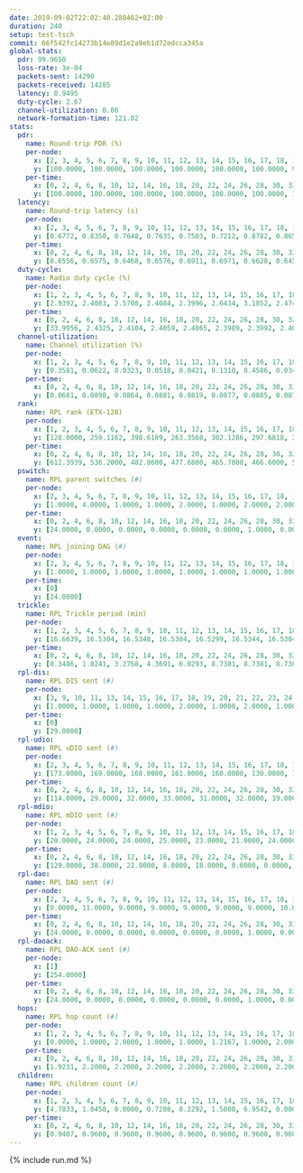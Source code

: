 ```yaml
---
date: 2019-09-02T22:02:40.288462+02:00
duration: 240
setup: test-tsch
commit: 66f542fc14273b14e89d1e2a9eb1d72edcca345a
global-stats:
  pdr: 99.9650
  loss-rate: 3e-04
  packets-sent: 14290
  packets-received: 14285
  latency: 0.9495
  duty-cycle: 2.67
  channel-utilization: 0.08
  network-formation-time: 121.02
stats:
  pdr:
    name: Round-trip PDR (%)
    per-node:
      x: [2, 3, 4, 5, 6, 7, 8, 9, 10, 11, 12, 13, 14, 15, 16, 17, 18, 19, 20, 21, 22, 23, 24, 25]
      y: [100.0000, 100.0000, 100.0000, 100.0000, 100.0000, 100.0000, 99.8358, 100.0000, 100.0000, 99.8319, 99.8302, 100.0000, 99.8258, 100.0000, 100.0000, 100.0000, 100.0000, 100.0000, 100.0000, 100.0000, 100.0000, 100.0000, 100.0000, 99.8395]
    per-time:
      x: [0, 2, 4, 6, 8, 10, 12, 14, 16, 18, 20, 22, 24, 26, 28, 30, 32, 34, 36, 38, 40, 42, 44, 46, 48, 50, 52, 54, 56, 58, 60, 62, 64, 66, 68, 70, 72, 74, 76, 78, 80, 82, 84, 86, 88, 90, 92, 94, 96, 98, 100, 102, 104, 106, 108, 110, 112, 114, 116, 118, 120, 122, 124, 126, 128, 130, 132, 134, 136, 138, 140, 142, 144, 146, 148, 150, 152, 154, 156, 158, 160, 162, 164, 166, 168, 170, 172, 174, 176, 178, 180, 182, 184, 186, 188, 190, 192, 194, 196, 198, 200, 202, 204, 206, 208, 210, 212, 214, 216, 218, 220, 222, 224, 226, 228, 230, 232, 234, 236, 238]
      y: [100.0000, 100.0000, 100.0000, 100.0000, 100.0000, 100.0000, 100.0000, 100.0000, 100.0000, 100.0000, 99.1736, 100.0000, 100.0000, 100.0000, 100.0000, 100.0000, 100.0000, 100.0000, 100.0000, 100.0000, 100.0000, 99.1597, 100.0000, 100.0000, 100.0000, 100.0000, 100.0000, 100.0000, 100.0000, 100.0000, 99.1667, 100.0000, 100.0000, 100.0000, 100.0000, 100.0000, 100.0000, 100.0000, 100.0000, 100.0000, 100.0000, 100.0000, 100.0000, 100.0000, 100.0000, 100.0000, 100.0000, 100.0000, 100.0000, 100.0000, 100.0000, 100.0000, 100.0000, 100.0000, 100.0000, 100.0000, 100.0000, 100.0000, 100.0000, 100.0000, 100.0000, 100.0000, 100.0000, 100.0000, 100.0000, 100.0000, 100.0000, 100.0000, 99.1667, 100.0000, 100.0000, 100.0000, 100.0000, 100.0000, 100.0000, 100.0000, 100.0000, 100.0000, 100.0000, 100.0000, 100.0000, 100.0000, 100.0000, 100.0000, 100.0000, 100.0000, 100.0000, 100.0000, 100.0000, 100.0000, 100.0000, 100.0000, 100.0000, 100.0000, 100.0000, 100.0000, 100.0000, 100.0000, 100.0000, 100.0000, 100.0000, 100.0000, 100.0000, 100.0000, 100.0000, 100.0000, 99.1667, 100.0000, 100.0000, 100.0000, 100.0000, 100.0000, 100.0000, 100.0000, 100.0000, 100.0000, 100.0000, 100.0000, 100.0000, 100.0000]
  latency:
    name: Round-trip latency (s)
    per-node:
      x: [2, 3, 4, 5, 6, 7, 8, 9, 10, 11, 12, 13, 14, 15, 16, 17, 18, 19, 20, 21, 22, 23, 24, 25]
      y: [0.6772, 0.8350, 0.7648, 0.7635, 0.7503, 0.7212, 0.8782, 0.8651, 0.9027, 1.0582, 0.8628, 0.8376, 1.0189, 0.9112, 0.9219, 0.8926, 1.0235, 1.1145, 1.0392, 1.1438, 1.1511, 1.2697, 1.1775, 1.2034]
    per-time:
      x: [0, 2, 4, 6, 8, 10, 12, 14, 16, 18, 20, 22, 24, 26, 28, 30, 32, 34, 36, 38, 40, 42, 44, 46, 48, 50, 52, 54, 56, 58, 60, 62, 64, 66, 68, 70, 72, 74, 76, 78, 80, 82, 84, 86, 88, 90, 92, 94, 96, 98, 100, 102, 104, 106, 108, 110, 112, 114, 116, 118, 120, 122, 124, 126, 128, 130, 132, 134, 136, 138, 140, 142, 144, 146, 148, 150, 152, 154, 156, 158, 160, 162, 164, 166, 168, 170, 172, 174, 176, 178, 180, 182, 184, 186, 188, 190, 192, 194, 196, 198, 200, 202, 204, 206, 208, 210, 212, 214, 216, 218, 220, 222, 224, 226, 228, 230, 232, 234, 236, 238]
      y: [0.6556, 0.6575, 0.6468, 0.6576, 0.6911, 0.6971, 0.6628, 0.6453, 0.5826, 0.6604, 0.6324, 0.6702, 0.6747, 0.6860, 0.6088, 0.6285, 0.6200, 0.6663, 0.6765, 0.6766, 0.5680, 0.6630, 0.6108, 0.6357, 0.6482, 0.6672, 0.6112, 0.6890, 0.6084, 0.5923, 0.6370, 0.5876, 0.5692, 0.6237, 0.6319, 0.7314, 0.6277, 0.5443, 0.6090, 0.5775, 0.5681, 0.6159, 0.7010, 0.6704, 0.6053, 0.6202, 0.5884, 0.5876, 0.6372, 0.6462, 0.6913, 0.6650, 0.5492, 0.7302, 0.6544, 0.6788, 0.6852, 0.6731, 0.6256, 0.7908, 0.8267, 0.6389, 0.7014, 0.6565, 0.6703, 1.0317, 0.9695, 0.8583, 0.7608, 0.6658, 0.6921, 1.2265, 1.3356, 1.0721, 0.8265, 0.8443, 0.7018, 1.1932, 1.5020, 1.4206, 1.1471, 0.8180, 0.8410, 1.2114, 1.5378, 1.5014, 1.5098, 1.2855, 0.9771, 1.1993, 1.5259, 1.5422, 1.5049, 1.4922, 1.3155, 1.3380, 1.5320, 1.5409, 1.5402, 1.4906, 1.4807, 1.5017, 1.5047, 1.5147, 1.5234, 1.4923, 1.4998, 1.4964, 1.5337, 1.5346, 1.5634, 1.5461, 1.5291, 1.5404, 1.5324, 1.5684, 1.5497, 1.5340, 1.5233, 1.7054]
  duty-cycle:
    name: Radio duty cycle (%)
    per-node:
      x: [1, 2, 3, 4, 5, 6, 7, 8, 9, 10, 11, 12, 13, 14, 15, 16, 17, 18, 19, 20, 21, 22, 23, 24, 25]
      y: [2.9392, 2.4083, 2.5708, 2.4084, 2.3996, 2.6434, 3.1852, 2.4748, 2.5480, 2.4535, 2.4470, 2.5487, 2.7498, 2.5398, 2.5964, 2.6576, 2.6214, 2.8510, 2.7205, 2.7383, 2.7662, 2.7275, 2.9591, 2.8226, 2.8637]
    per-time:
      x: [0, 2, 4, 6, 8, 10, 12, 14, 16, 18, 20, 22, 24, 26, 28, 30, 32, 34, 36, 38, 40, 42, 44, 46, 48, 50, 52, 54, 56, 58, 60, 62, 64, 66, 68, 70, 72, 74, 76, 78, 80, 82, 84, 86, 88, 90, 92, 94, 96, 98, 100, 102, 104, 106, 108, 110, 112, 114, 116, 118, 120, 122, 124, 126, 128, 130, 132, 134, 136, 138, 140, 142, 144, 146, 148, 150, 152, 154, 156, 158, 160, 162, 164, 166, 168, 170, 172, 174, 176, 178, 180, 182, 184, 186, 188, 190, 192, 194, 196, 198, 200, 202, 204, 206, 208, 210, 212, 214, 216, 218, 220, 222, 224, 226, 228, 230, 232, 234, 236, 238]
      y: [33.9956, 2.4325, 2.4104, 2.4059, 2.4065, 2.3989, 2.3992, 2.4071, 2.4090, 2.3825, 2.3959, 2.3994, 2.4065, 2.4320, 2.4338, 2.3981, 2.3982, 2.4031, 2.4053, 2.4154, 2.4082, 2.3928, 2.4142, 2.4013, 2.4211, 2.3968, 2.4153, 2.4034, 2.4134, 2.4141, 2.3938, 2.4034, 2.4088, 2.3901, 2.4063, 2.4040, 2.4065, 2.3863, 2.3806, 2.4111, 2.3978, 2.3980, 2.4022, 2.4098, 2.3917, 2.3998, 2.4042, 2.4016, 2.3948, 2.4007, 2.4032, 2.4108, 2.4151, 2.3891, 2.3908, 2.3875, 2.4041, 2.4291, 2.4138, 2.4005, 2.4035, 2.4050, 2.4045, 2.4100, 2.3871, 2.3939, 2.3994, 2.4089, 2.3982, 2.4005, 2.3979, 2.4060, 2.3953, 2.4035, 2.4110, 2.4140, 2.4087, 2.4070, 2.4012, 2.4040, 2.4093, 2.3960, 2.4093, 2.4069, 2.3977, 2.4066, 2.3973, 2.3987, 2.3939, 2.3875, 2.3974, 2.3969, 2.4063, 2.4006, 2.4060, 2.3964, 2.3963, 2.3981, 2.3955, 2.3902, 2.4035, 2.4040, 2.3972, 2.3999, 2.3969, 2.3938, 2.3829, 2.3966, 2.4040, 2.3876, 2.4016, 2.4022, 2.4086, 2.3986, 2.4015, 2.3988, 2.3977, 2.3985, 2.3988, 2.4060]
  channel-utilization:
    name: Channel utilization (%)
    per-node:
      x: [1, 2, 3, 4, 5, 6, 7, 8, 9, 10, 11, 12, 13, 14, 15, 16, 17, 18, 19, 20, 21, 22, 23, 24, 25]
      y: [0.3581, 0.0622, 0.0323, 0.0518, 0.0421, 0.1310, 0.4586, 0.0345, 0.0471, 0.0341, 0.0337, 0.0323, 0.1488, 0.0338, 0.0678, 0.0976, 0.0847, 0.0981, 0.0366, 0.0459, 0.0347, 0.0425, 0.0328, 0.0310, 0.0325]
    per-time:
      x: [0, 2, 4, 6, 8, 10, 12, 14, 16, 18, 20, 22, 24, 26, 28, 30, 32, 34, 36, 38, 40, 42, 44, 46, 48, 50, 52, 54, 56, 58, 60, 62, 64, 66, 68, 70, 72, 74, 76, 78, 80, 82, 84, 86, 88, 90, 92, 94, 96, 98, 100, 102, 104, 106, 108, 110, 112, 114, 116, 118, 120, 122, 124, 126, 128, 130, 132, 134, 136, 138, 140, 142, 144, 146, 148, 150, 152, 154, 156, 158, 160, 162, 164, 166, 168, 170, 172, 174, 176, 178, 180, 182, 184, 186, 188, 190, 192, 194, 196, 198, 200, 202, 204, 206, 208, 210, 212, 214, 216, 218, 220, 222, 224, 226, 228, 230, 232, 234, 236, 238]
      y: [0.0681, 0.0898, 0.0864, 0.0881, 0.0819, 0.0877, 0.0885, 0.0876, 0.0868, 0.0782, 0.0844, 0.0867, 0.0869, 0.0987, 0.0980, 0.0824, 0.0845, 0.0848, 0.0870, 0.0927, 0.0887, 0.0800, 0.0916, 0.0832, 0.0917, 0.0831, 0.0914, 0.0828, 0.0887, 0.0897, 0.0807, 0.0862, 0.0877, 0.0785, 0.0839, 0.0862, 0.0889, 0.0771, 0.0767, 0.0867, 0.0814, 0.0803, 0.0842, 0.0886, 0.0783, 0.0843, 0.0854, 0.0846, 0.0789, 0.0829, 0.0837, 0.0882, 0.0900, 0.0805, 0.0787, 0.0799, 0.0851, 0.0957, 0.0866, 0.0835, 0.0845, 0.0849, 0.0845, 0.0884, 0.0780, 0.0804, 0.0827, 0.0870, 0.0825, 0.0824, 0.0823, 0.0871, 0.0820, 0.0857, 0.0873, 0.0880, 0.0860, 0.0857, 0.0809, 0.0858, 0.0866, 0.0810, 0.0878, 0.0862, 0.0808, 0.0846, 0.0804, 0.0826, 0.0811, 0.0768, 0.0823, 0.0817, 0.0859, 0.0812, 0.0842, 0.0810, 0.0829, 0.0814, 0.0818, 0.0795, 0.0855, 0.0844, 0.0799, 0.0813, 0.0809, 0.0804, 0.0764, 0.0817, 0.0840, 0.0789, 0.0824, 0.0835, 0.0879, 0.0819, 0.0854, 0.0836, 0.0817, 0.0842, 0.0841, 0.0847]
  rank:
    name: RPL rank (ETX-128)
    per-node:
      x: [1, 2, 3, 4, 5, 6, 7, 8, 9, 10, 11, 12, 13, 14, 15, 16, 17, 18, 19, 20, 21, 22, 23, 24, 25]
      y: [128.0000, 259.1162, 398.6189, 263.3568, 302.1286, 297.6818, 276.8755, 420.9876, 423.0248, 422.3554, 431.0370, 410.4378, 416.0968, 543.1365, 463.4774, 437.6461, 432.2614, 534.6680, 558.1012, 567.1707, 620.4756, 584.1545, 676.7782, 681.2898, 682.0124]
    per-time:
      x: [0, 2, 4, 6, 8, 10, 12, 14, 16, 18, 20, 22, 24, 26, 28, 30, 32, 34, 36, 38, 40, 42, 44, 46, 48, 50, 52, 54, 56, 58, 60, 62, 64, 66, 68, 70, 72, 74, 76, 78, 80, 82, 84, 86, 88, 90, 92, 94, 96, 98, 100, 102, 104, 106, 108, 110, 112, 114, 116, 118, 120, 122, 124, 126, 128, 130, 132, 134, 136, 138, 140, 142, 144, 146, 148, 150, 152, 154, 156, 158, 160, 162, 164, 166, 168, 170, 172, 174, 176, 178, 180, 182, 184, 186, 188, 190, 192, 194, 196, 198, 200, 202, 204, 206, 208, 210, 212, 214, 216, 218, 220, 222, 224, 226, 228, 230, 232, 234, 236, 238]
      y: [612.3939, 536.2000, 482.8600, 477.6800, 465.7800, 466.6000, 510.4510, 491.7000, 507.0577, 502.8235, 496.0000, 490.5094, 500.4444, 487.5000, 487.7451, 485.3200, 478.5800, 476.5600, 470.0196, 466.4118, 471.2400, 472.1373, 483.7800, 488.4000, 498.8679, 481.0784, 490.0392, 486.0392, 476.9608, 464.6226, 458.7400, 460.5660, 450.4800, 449.2400, 448.6800, 447.9800, 448.7647, 446.5800, 449.1923, 446.8462, 440.0000, 439.3600, 436.0000, 442.4200, 444.6400, 455.8627, 449.0000, 451.2692, 442.7308, 434.1000, 433.3200, 442.3922, 445.8431, 442.5000, 438.3600, 435.9000, 434.8302, 437.8462, 432.1800, 429.6000, 432.1400, 431.7843, 449.4808, 447.9038, 443.5000, 437.6400, 434.2745, 429.9400, 434.5600, 436.1373, 432.7200, 433.4902, 432.1000, 433.2453, 439.1538, 435.0000, 433.3400, 431.3400, 432.8200, 441.1636, 430.8800, 428.3200, 433.0962, 430.8462, 430.4510, 430.0800, 432.1400, 429.8200, 433.2941, 427.6800, 425.1800, 426.1400, 427.8400, 427.6600, 429.5600, 426.5600, 426.3400, 428.6400, 430.4800, 429.8600, 430.4000, 426.1961, 426.2000, 429.1176, 427.1800, 427.6800, 432.3333, 426.6863, 425.3200, 425.6200, 429.2800, 434.9200, 436.7000, 434.0000, 436.7800, 438.7400, 437.2692, 440.7059, 436.6667, 434.4510]
  pswitch:
    name: RPL parent switches (#)
    per-node:
      x: [2, 3, 4, 5, 6, 7, 8, 9, 10, 11, 12, 13, 14, 15, 16, 17, 18, 19, 20, 21, 22, 23, 24, 25]
      y: [1.0000, 4.0000, 1.0000, 1.0000, 2.0000, 1.0000, 2.0000, 2.0000, 2.0000, 3.0000, 9.0000, 8.0000, 9.0000, 3.0000, 3.0000, 1.0000, 5.0000, 8.0000, 7.0000, 7.0000, 7.0000, 9.0000, 6.0000, 3.0000]
    per-time:
      x: [0, 2, 4, 6, 8, 10, 12, 14, 16, 18, 20, 22, 24, 26, 28, 30, 32, 34, 36, 38, 40, 42, 44, 46, 48, 50, 52, 54, 56, 58, 60, 62, 64, 66, 68, 70, 72, 74, 76, 78, 80, 82, 84, 86, 88, 90, 92, 94, 96, 98, 100, 102, 104, 106, 108, 110, 112, 114, 116, 118, 120, 122, 124, 126, 128, 130, 132, 134, 136, 138, 140, 142, 144, 146, 148, 150, 152, 154, 156, 158, 160, 162, 164, 166, 168, 170, 172, 174, 176, 178, 180, 182, 184, 186, 188, 190, 192, 194, 196, 198, 200, 202, 204, 206, 208, 210, 212, 214, 216, 218, 220, 222, 224, 226, 228, 230, 232, 234, 236, 238]
      y: [24.0000, 0.0000, 0.0000, 0.0000, 0.0000, 0.0000, 1.0000, 0.0000, 2.0000, 1.0000, 0.0000, 3.0000, 4.0000, 0.0000, 1.0000, 0.0000, 0.0000, 0.0000, 1.0000, 1.0000, 0.0000, 1.0000, 0.0000, 0.0000, 3.0000, 1.0000, 1.0000, 1.0000, 1.0000, 3.0000, 0.0000, 3.0000, 0.0000, 0.0000, 0.0000, 0.0000, 1.0000, 0.0000, 2.0000, 2.0000, 0.0000, 0.0000, 0.0000, 0.0000, 0.0000, 1.0000, 1.0000, 2.0000, 2.0000, 0.0000, 0.0000, 1.0000, 1.0000, 0.0000, 0.0000, 0.0000, 3.0000, 2.0000, 0.0000, 0.0000, 0.0000, 1.0000, 2.0000, 2.0000, 0.0000, 0.0000, 1.0000, 0.0000, 0.0000, 1.0000, 0.0000, 1.0000, 0.0000, 3.0000, 2.0000, 0.0000, 0.0000, 0.0000, 0.0000, 5.0000, 0.0000, 0.0000, 2.0000, 2.0000, 1.0000, 0.0000, 0.0000, 0.0000, 1.0000, 0.0000, 0.0000, 0.0000, 0.0000, 0.0000, 0.0000, 0.0000, 0.0000, 0.0000, 0.0000, 0.0000, 0.0000, 1.0000, 0.0000, 1.0000, 0.0000, 0.0000, 1.0000, 1.0000, 0.0000, 0.0000, 0.0000, 0.0000, 0.0000, 1.0000, 0.0000, 0.0000, 2.0000, 1.0000, 1.0000, 1.0000]
  event:
    name: RPL joining DAG (#)
    per-node:
      x: [2, 3, 4, 5, 6, 7, 8, 9, 10, 11, 12, 13, 14, 15, 16, 17, 18, 19, 20, 21, 22, 23, 24, 25]
      y: [1.0000, 1.0000, 1.0000, 1.0000, 1.0000, 1.0000, 1.0000, 1.0000, 1.0000, 1.0000, 1.0000, 1.0000, 1.0000, 1.0000, 1.0000, 1.0000, 1.0000, 1.0000, 1.0000, 1.0000, 1.0000, 1.0000, 1.0000, 1.0000]
    per-time:
      x: [0]
      y: [24.0000]
  trickle:
    name: RPL Trickle period (min)
    per-node:
      x: [1, 2, 3, 4, 5, 6, 7, 8, 9, 10, 11, 12, 13, 14, 15, 16, 17, 18, 19, 20, 21, 22, 23, 24, 25]
      y: [16.6639, 16.5304, 16.5348, 16.5304, 16.5299, 16.5344, 16.5304, 16.5344, 16.5338, 16.5338, 16.5382, 16.5537, 16.5497, 16.5534, 16.5309, 16.5306, 16.5228, 16.5880, 16.6164, 16.5952, 16.5952, 16.5952, 16.4792, 16.5191, 16.5434]
    per-time:
      x: [0, 2, 4, 6, 8, 10, 12, 14, 16, 18, 20, 22, 24, 26, 28, 30, 32, 34, 36, 38, 40, 42, 44, 46, 48, 50, 52, 54, 56, 58, 60, 62, 64, 66, 68, 70, 72, 74, 76, 78, 80, 82, 84, 86, 88, 90, 92, 94, 96, 98, 100, 102, 104, 106, 108, 110, 112, 114, 116, 118, 120, 122, 124, 126, 128, 130, 132, 134, 136, 138, 140, 142, 144, 146, 148, 150, 152, 154, 156, 158, 160, 162, 164, 166, 168, 170, 172, 174, 176, 178, 180, 182, 184, 186, 188, 190, 192, 194, 196, 198, 200, 202, 204, 206, 208, 210, 212, 214, 216, 218, 220, 222, 224, 226, 228, 230, 232, 234, 236, 238]
      y: [0.3486, 1.8241, 3.2768, 4.3691, 6.0293, 8.7381, 8.7381, 8.7381, 8.9062, 16.9623, 17.4763, 17.4763, 17.4763, 17.4763, 17.4763, 17.4763, 17.4763, 17.4763, 17.4763, 17.4763, 17.4763, 17.4763, 17.4763, 17.4763, 17.4763, 17.4763, 17.4763, 17.4763, 17.4763, 17.4763, 17.4763, 17.4763, 17.4763, 17.4763, 17.4763, 17.4763, 17.4763, 17.4763, 17.4763, 17.4763, 17.4763, 17.4763, 17.4763, 17.4763, 17.4763, 17.4763, 17.4763, 17.4763, 17.4763, 17.4763, 17.4763, 17.4763, 17.4763, 17.4763, 17.4763, 17.4763, 17.4763, 17.4763, 17.4763, 17.4763, 17.4763, 17.4763, 17.4763, 17.4763, 17.4763, 17.4763, 17.4763, 17.4763, 17.4763, 17.4763, 17.4763, 17.4763, 17.4763, 17.4763, 17.4763, 17.4763, 17.4763, 17.4763, 17.4763, 17.4763, 17.4763, 17.4763, 17.4763, 17.4763, 17.4763, 17.4763, 17.4763, 17.4763, 17.4763, 17.4763, 17.4763, 17.4763, 17.4763, 17.4763, 17.4763, 17.4763, 17.4763, 17.4763, 17.4763, 17.4763, 17.4763, 17.4763, 17.4763, 17.4763, 17.4763, 17.4763, 17.4763, 17.4763, 17.4763, 17.4763, 17.4763, 17.4763, 17.4763, 17.4763, 17.4763, 17.4763, 17.4763, 17.4763, 17.4763, 17.4763]
  rpl-dis:
    name: RPL DIS sent (#)
    per-node:
      x: [3, 9, 10, 11, 13, 14, 15, 16, 17, 18, 19, 20, 21, 22, 23, 24, 25]
      y: [1.0000, 1.0000, 1.0000, 1.0000, 2.0000, 1.0000, 2.0000, 1.0000, 1.0000, 3.0000, 2.0000, 2.0000, 2.0000, 3.0000, 2.0000, 2.0000, 2.0000]
    per-time:
      x: [0]
      y: [29.0000]
  rpl-udio:
    name: RPL uDIO sent (#)
    per-node:
      x: [2, 3, 4, 5, 6, 7, 8, 9, 10, 11, 12, 13, 14, 15, 16, 17, 18, 19, 20, 21, 22, 23, 24, 25]
      y: [173.0000, 169.0000, 168.0000, 161.0000, 160.0000, 130.0000, 161.0000, 173.0000, 165.0000, 165.0000, 168.0000, 174.0000, 167.0000, 169.0000, 168.0000, 169.0000, 165.0000, 166.0000, 169.0000, 165.0000, 171.0000, 164.0000, 174.0000, 166.0000]
    per-time:
      x: [0, 2, 4, 6, 8, 10, 12, 14, 16, 18, 20, 22, 24, 26, 28, 30, 32, 34, 36, 38, 40, 42, 44, 46, 48, 50, 52, 54, 56, 58, 60, 62, 64, 66, 68, 70, 72, 74, 76, 78, 80, 82, 84, 86, 88, 90, 92, 94, 96, 98, 100, 102, 104, 106, 108, 110, 112, 114, 116, 118, 120, 122, 124, 126, 128, 130, 132, 134, 136, 138, 140, 142, 144, 146, 148, 150, 152, 154, 156, 158, 160, 162, 164, 166, 168, 170, 172, 174, 176, 178, 180, 182, 184, 186, 188, 190, 192, 194, 196, 198, 200, 202, 204, 206, 208, 210, 212, 214, 216, 218, 220, 222, 224, 226, 228, 230, 232, 234, 236, 238, 240]
      y: [114.0000, 29.0000, 32.0000, 33.0000, 31.0000, 32.0000, 39.0000, 31.0000, 33.0000, 36.0000, 28.0000, 33.0000, 38.0000, 31.0000, 31.0000, 28.0000, 32.0000, 33.0000, 33.0000, 33.0000, 29.0000, 29.0000, 38.0000, 32.0000, 39.0000, 37.0000, 29.0000, 33.0000, 30.0000, 32.0000, 29.0000, 34.0000, 33.0000, 31.0000, 36.0000, 31.0000, 34.0000, 32.0000, 30.0000, 32.0000, 35.0000, 35.0000, 29.0000, 38.0000, 31.0000, 36.0000, 38.0000, 30.0000, 38.0000, 33.0000, 30.0000, 33.0000, 26.0000, 34.0000, 32.0000, 34.0000, 31.0000, 35.0000, 29.0000, 27.0000, 29.0000, 34.0000, 34.0000, 36.0000, 29.0000, 30.0000, 31.0000, 29.0000, 36.0000, 31.0000, 34.0000, 30.0000, 31.0000, 36.0000, 34.0000, 31.0000, 35.0000, 33.0000, 36.0000, 31.0000, 33.0000, 29.0000, 34.0000, 32.0000, 31.0000, 32.0000, 26.0000, 38.0000, 30.0000, 33.0000, 33.0000, 35.0000, 33.0000, 34.0000, 32.0000, 32.0000, 30.0000, 34.0000, 42.0000, 27.0000, 35.0000, 33.0000, 31.0000, 29.0000, 36.0000, 28.0000, 32.0000, 36.0000, 34.0000, 33.0000, 27.0000, 36.0000, 36.0000, 30.0000, 30.0000, 35.0000, 28.0000, 31.0000, 31.0000, 28.0000, 7.0000]
  rpl-mdio:
    name: RPL mDIO sent (#)
    per-node:
      x: [1, 2, 3, 4, 5, 6, 7, 8, 9, 10, 11, 12, 13, 14, 15, 16, 17, 18, 19, 20, 21, 22, 23, 24, 25]
      y: [20.0000, 24.0000, 24.0000, 25.0000, 23.0000, 21.0000, 24.0000, 21.0000, 20.0000, 24.0000, 22.0000, 26.0000, 22.0000, 22.0000, 24.0000, 23.0000, 23.0000, 20.0000, 20.0000, 21.0000, 20.0000, 21.0000, 20.0000, 20.0000, 20.0000]
    per-time:
      x: [0, 2, 4, 6, 8, 10, 12, 14, 16, 18, 20, 22, 24, 26, 28, 30, 32, 34, 36, 38, 40, 42, 44, 46, 48, 50, 52, 54, 56, 58, 60, 62, 64, 66, 68, 70, 72, 74, 76, 78, 80, 82, 84, 86, 88, 90, 92, 94, 96, 98, 100, 102, 104, 106, 108, 110, 112, 114, 116, 118, 120, 122, 124, 126, 128, 130, 132, 134, 136, 138, 140, 142, 144, 146, 148, 150, 152, 154, 156, 158, 160, 162, 164, 166, 168, 170, 172, 174, 176, 178, 180, 182, 184, 186, 188, 190, 192, 194, 196, 198, 200, 202, 204, 206, 208, 210, 212, 214, 216, 218, 220, 222, 224, 226, 228, 230, 232, 234, 236, 238, 240]
      y: [129.0000, 38.0000, 22.0000, 8.0000, 18.0000, 0.0000, 0.0000, 12.0000, 10.0000, 3.0000, 0.0000, 0.0000, 0.0000, 2.0000, 7.0000, 5.0000, 5.0000, 6.0000, 0.0000, 0.0000, 0.0000, 0.0000, 5.0000, 4.0000, 9.0000, 4.0000, 3.0000, 0.0000, 0.0000, 0.0000, 2.0000, 5.0000, 6.0000, 5.0000, 7.0000, 0.0000, 0.0000, 0.0000, 0.0000, 3.0000, 6.0000, 7.0000, 5.0000, 4.0000, 0.0000, 0.0000, 0.0000, 0.0000, 3.0000, 6.0000, 6.0000, 4.0000, 6.0000, 0.0000, 0.0000, 0.0000, 0.0000, 4.0000, 6.0000, 6.0000, 4.0000, 5.0000, 0.0000, 0.0000, 0.0000, 0.0000, 6.0000, 5.0000, 8.0000, 5.0000, 1.0000, 0.0000, 0.0000, 0.0000, 5.0000, 3.0000, 4.0000, 5.0000, 8.0000, 0.0000, 0.0000, 0.0000, 0.0000, 6.0000, 4.0000, 7.0000, 5.0000, 3.0000, 0.0000, 0.0000, 0.0000, 1.0000, 4.0000, 7.0000, 8.0000, 3.0000, 2.0000, 0.0000, 0.0000, 0.0000, 2.0000, 8.0000, 4.0000, 5.0000, 3.0000, 3.0000, 0.0000, 0.0000, 0.0000, 3.0000, 4.0000, 7.0000, 6.0000, 4.0000, 1.0000, 0.0000, 0.0000, 0.0000, 7.0000, 2.0000, 1.0000]
  rpl-dao:
    name: RPL DAO sent (#)
    per-node:
      x: [2, 3, 4, 5, 6, 7, 8, 9, 10, 11, 12, 13, 14, 15, 16, 17, 18, 19, 20, 21, 22, 23, 24, 25]
      y: [9.0000, 11.0000, 9.0000, 9.0000, 9.0000, 9.0000, 9.0000, 10.0000, 10.0000, 10.0000, 15.0000, 13.0000, 14.0000, 10.0000, 11.0000, 10.0000, 10.0000, 12.0000, 11.0000, 11.0000, 12.0000, 13.0000, 11.0000, 10.0000]
    per-time:
      x: [0, 2, 4, 6, 8, 10, 12, 14, 16, 18, 20, 22, 24, 26, 28, 30, 32, 34, 36, 38, 40, 42, 44, 46, 48, 50, 52, 54, 56, 58, 60, 62, 64, 66, 68, 70, 72, 74, 76, 78, 80, 82, 84, 86, 88, 90, 92, 94, 96, 98, 100, 102, 104, 106, 108, 110, 112, 114, 116, 118, 120, 122, 124, 126, 128, 130, 132, 134, 136, 138, 140, 142, 144, 146, 148, 150, 152, 154, 156, 158, 160, 162, 164, 166, 168, 170, 172, 174, 176, 178, 180, 182, 184, 186, 188, 190, 192, 194, 196, 198, 200, 202, 204, 206, 208, 210, 212, 214, 216, 218, 220, 222, 224, 226, 228, 230, 232, 234, 236, 238]
      y: [24.0000, 0.0000, 0.0000, 0.0000, 0.0000, 0.0000, 1.0000, 0.0000, 2.0000, 1.0000, 0.0000, 3.0000, 2.0000, 0.0000, 15.0000, 1.0000, 0.0000, 0.0000, 1.0000, 1.0000, 0.0000, 1.0000, 2.0000, 2.0000, 3.0000, 2.0000, 1.0000, 2.0000, 10.0000, 4.0000, 0.0000, 2.0000, 1.0000, 0.0000, 1.0000, 1.0000, 1.0000, 0.0000, 5.0000, 2.0000, 2.0000, 1.0000, 3.0000, 7.0000, 0.0000, 1.0000, 3.0000, 2.0000, 3.0000, 0.0000, 2.0000, 1.0000, 3.0000, 4.0000, 1.0000, 0.0000, 3.0000, 8.0000, 0.0000, 1.0000, 1.0000, 3.0000, 4.0000, 2.0000, 1.0000, 0.0000, 3.0000, 2.0000, 3.0000, 1.0000, 1.0000, 7.0000, 1.0000, 3.0000, 2.0000, 1.0000, 2.0000, 2.0000, 0.0000, 6.0000, 1.0000, 0.0000, 3.0000, 3.0000, 2.0000, 4.0000, 3.0000, 0.0000, 1.0000, 1.0000, 1.0000, 2.0000, 0.0000, 2.0000, 3.0000, 0.0000, 3.0000, 3.0000, 1.0000, 4.0000, 3.0000, 1.0000, 1.0000, 1.0000, 1.0000, 2.0000, 2.0000, 3.0000, 2.0000, 1.0000, 1.0000, 2.0000, 0.0000, 2.0000, 6.0000, 2.0000, 2.0000, 3.0000, 2.0000, 3.0000]
  rpl-daoack:
    name: RPL DAO-ACK sent (#)
    per-node:
      x: [1]
      y: [254.0000]
    per-time:
      x: [0, 2, 4, 6, 8, 10, 12, 14, 16, 18, 20, 22, 24, 26, 28, 30, 32, 34, 36, 38, 40, 42, 44, 46, 48, 50, 52, 54, 56, 58, 60, 62, 64, 66, 68, 70, 72, 74, 76, 78, 80, 82, 84, 86, 88, 90, 92, 94, 96, 98, 100, 102, 104, 106, 108, 110, 112, 114, 116, 118, 120, 122, 124, 126, 128, 130, 132, 134, 136, 138, 140, 142, 144, 146, 148, 150, 152, 154, 156, 158, 160, 162, 164, 166, 168, 170, 172, 174, 176, 178, 180, 182, 184, 186, 188, 190, 192, 194, 196, 198, 200, 202, 204, 206, 208, 210, 212, 214, 216, 218, 220, 222, 224, 226, 228, 230, 232, 234, 236, 238]
      y: [24.0000, 0.0000, 0.0000, 0.0000, 0.0000, 0.0000, 1.0000, 0.0000, 2.0000, 1.0000, 0.0000, 3.0000, 2.0000, 0.0000, 15.0000, 1.0000, 0.0000, 0.0000, 1.0000, 1.0000, 0.0000, 1.0000, 2.0000, 1.0000, 3.0000, 2.0000, 1.0000, 2.0000, 10.0000, 4.0000, 0.0000, 2.0000, 1.0000, 0.0000, 1.0000, 1.0000, 1.0000, 0.0000, 5.0000, 2.0000, 2.0000, 1.0000, 3.0000, 6.0000, 0.0000, 1.0000, 3.0000, 2.0000, 3.0000, 0.0000, 2.0000, 1.0000, 3.0000, 4.0000, 1.0000, 0.0000, 3.0000, 8.0000, 0.0000, 1.0000, 1.0000, 3.0000, 2.0000, 2.0000, 1.0000, 0.0000, 3.0000, 2.0000, 3.0000, 1.0000, 1.0000, 7.0000, 1.0000, 3.0000, 2.0000, 1.0000, 2.0000, 2.0000, 0.0000, 6.0000, 1.0000, 0.0000, 3.0000, 3.0000, 2.0000, 4.0000, 3.0000, 0.0000, 1.0000, 1.0000, 1.0000, 2.0000, 0.0000, 2.0000, 3.0000, 0.0000, 3.0000, 3.0000, 1.0000, 4.0000, 3.0000, 1.0000, 1.0000, 1.0000, 1.0000, 2.0000, 2.0000, 3.0000, 2.0000, 1.0000, 1.0000, 2.0000, 0.0000, 2.0000, 6.0000, 2.0000, 2.0000, 3.0000, 2.0000, 3.0000]
  hops:
    name: RPL hop count (#)
    per-node:
      x: [1, 2, 3, 4, 5, 6, 7, 8, 9, 10, 11, 12, 13, 14, 15, 16, 17, 18, 19, 20, 21, 22, 23, 24, 25]
      y: [0.0000, 1.0000, 2.0000, 1.0000, 1.0000, 1.2167, 1.0000, 2.0000, 2.0000, 2.0000, 2.0000, 2.0000, 2.0000, 2.6875, 2.0000, 2.0711, 2.0000, 3.0000, 3.0251, 3.0167, 3.1213, 3.0000, 4.0000, 4.0000, 4.0000]
    per-time:
      x: [0, 2, 4, 6, 8, 10, 12, 14, 16, 18, 20, 22, 24, 26, 28, 30, 32, 34, 36, 38, 40, 42, 44, 46, 48, 50, 52, 54, 56, 58, 60, 62, 64, 66, 68, 70, 72, 74, 76, 78, 80, 82, 84, 86, 88, 90, 92, 94, 96, 98, 100, 102, 104, 106, 108, 110, 112, 114, 116, 118, 120, 122, 124, 126, 128, 130, 132, 134, 136, 138, 140, 142, 144, 146, 148, 150, 152, 154, 156, 158, 160, 162, 164, 166, 168, 170, 172, 174, 176, 178, 180, 182, 184, 186, 188, 190, 192, 194, 196, 198, 200, 202, 204, 206, 208, 210, 212, 214, 216, 218, 220, 222, 224, 226, 228, 230, 232, 234, 236, 238]
      y: [1.9231, 2.2000, 2.2000, 2.2000, 2.2000, 2.2000, 2.2000, 2.2000, 2.2000, 2.2000, 2.2000, 2.3200, 2.3200, 2.3600, 2.2800, 2.2800, 2.2800, 2.2800, 2.2400, 2.2200, 2.2000, 2.2000, 2.2000, 2.2000, 2.2000, 2.2000, 2.1600, 2.2000, 2.2000, 2.2000, 2.2000, 2.2000, 2.2000, 2.2000, 2.2000, 2.2000, 2.2000, 2.2000, 2.2000, 2.2000, 2.2000, 2.2000, 2.2000, 2.2000, 2.2000, 2.2000, 2.2000, 2.2000, 2.2200, 2.2400, 2.2400, 2.2400, 2.2000, 2.2000, 2.2000, 2.2000, 2.2000, 2.2000, 2.2000, 2.2000, 2.2000, 2.2000, 2.2000, 2.2000, 2.1600, 2.1600, 2.1600, 2.1600, 2.1600, 2.1800, 2.2000, 2.2000, 2.2000, 2.2000, 2.2000, 2.2000, 2.2000, 2.2000, 2.2000, 2.2000, 2.2000, 2.2000, 2.2000, 2.2000, 2.2000, 2.2000, 2.2000, 2.2000, 2.2000, 2.2000, 2.2000, 2.2000, 2.2000, 2.2000, 2.2000, 2.2000, 2.2000, 2.2000, 2.2000, 2.2000, 2.2000, 2.2000, 2.2000, 2.2000, 2.2000, 2.2000, 2.2000, 2.2000, 2.2000, 2.2000, 2.2000, 2.2000, 2.2000, 2.2000, 2.2000, 2.2000, 2.2000, 2.2000, 2.2000, 2.2000]
  children:
    name: RPL children count (#)
    per-node:
      x: [1, 2, 3, 4, 5, 6, 7, 8, 9, 10, 11, 12, 13, 14, 15, 16, 17, 18, 19, 20, 21, 22, 23, 24, 25]
      y: [4.7833, 1.0458, 0.0000, 0.7208, 0.2292, 1.5000, 6.9542, 0.0000, 0.4667, 0.0000, 0.0000, 0.0000, 1.6667, 0.0000, 0.6583, 1.5021, 1.3431, 2.1757, 0.1967, 0.4142, 0.0000, 0.3222, 0.0000, 0.0000, 0.0000]
    per-time:
      x: [0, 2, 4, 6, 8, 10, 12, 14, 16, 18, 20, 22, 24, 26, 28, 30, 32, 34, 36, 38, 40, 42, 44, 46, 48, 50, 52, 54, 56, 58, 60, 62, 64, 66, 68, 70, 72, 74, 76, 78, 80, 82, 84, 86, 88, 90, 92, 94, 96, 98, 100, 102, 104, 106, 108, 110, 112, 114, 116, 118, 120, 122, 124, 126, 128, 130, 132, 134, 136, 138, 140, 142, 144, 146, 148, 150, 152, 154, 156, 158, 160, 162, 164, 166, 168, 170, 172, 174, 176, 178, 180, 182, 184, 186, 188, 190, 192, 194, 196, 198, 200, 202, 204, 206, 208, 210, 212, 214, 216, 218, 220, 222, 224, 226, 228, 230, 232, 234, 236, 238]
      y: [0.9487, 0.9600, 0.9600, 0.9600, 0.9600, 0.9600, 0.9600, 0.9600, 0.9600, 0.9600, 0.9600, 0.9600, 0.9600, 0.9600, 0.9600, 0.9600, 0.9600, 0.9600, 0.9600, 0.9600, 0.9600, 0.9600, 0.9600, 0.9600, 0.9600, 0.9600, 0.9600, 0.9600, 0.9600, 0.9600, 0.9600, 0.9600, 0.9600, 0.9600, 0.9600, 0.9600, 0.9600, 0.9600, 0.9600, 0.9600, 0.9600, 0.9600, 0.9600, 0.9600, 0.9600, 0.9600, 0.9600, 0.9600, 0.9600, 0.9600, 0.9600, 0.9600, 0.9600, 0.9600, 0.9600, 0.9600, 0.9600, 0.9600, 0.9600, 0.9600, 0.9600, 0.9600, 0.9600, 0.9600, 0.9600, 0.9600, 0.9600, 0.9600, 0.9600, 0.9600, 0.9600, 0.9600, 0.9600, 0.9600, 0.9600, 0.9600, 0.9600, 0.9600, 0.9600, 0.9600, 0.9600, 0.9600, 0.9600, 0.9600, 0.9600, 0.9600, 0.9600, 0.9600, 0.9600, 0.9600, 0.9600, 0.9600, 0.9600, 0.9600, 0.9600, 0.9600, 0.9600, 0.9600, 0.9600, 0.9600, 0.9600, 0.9600, 0.9600, 0.9600, 0.9600, 0.9600, 0.9600, 0.9600, 0.9600, 0.9600, 0.9600, 0.9600, 0.9600, 0.9600, 0.9600, 0.9600, 0.9600, 0.9600, 0.9600, 0.9600]
---
```


{% include run.md %}
